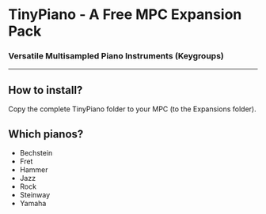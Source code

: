 # TinyPiano - A Free MPC Expansion Pack
### Versatile Multisampled Piano Instruments (Keygroups)

-----

## How to install?
Copy the complete TinyPiano folder to your MPC (to the Expansions folder).

## Which pianos?
* Bechstein
* Fret
* Hammer
* Jazz
* Rock
* Steinway
* Yamaha

